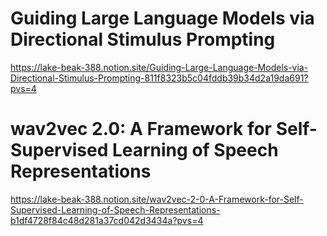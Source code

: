 # Guiding Large Language Models via Directional Stimulus Prompting
https://lake-beak-388.notion.site/Guiding-Large-Language-Models-via-Directional-Stimulus-Prompting-811f8323b5c04fddb39b34d2a19da691?pvs=4

# wav2vec 2.0: A Framework for Self-Supervised Learning of Speech Representations
https://lake-beak-388.notion.site/wav2vec-2-0-A-Framework-for-Self-Supervised-Learning-of-Speech-Representations-b1df4728f84c48d281a37cd042d3434a?pvs=4
